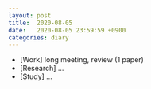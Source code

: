 ```yaml
---
layout: post
title:  2020-08-05
date:   2020-08-05 23:59:59 +0900
categories: diary
---
```


- [Work] long meeting, review (1 paper)
- [Research] ...
- [Study] ...